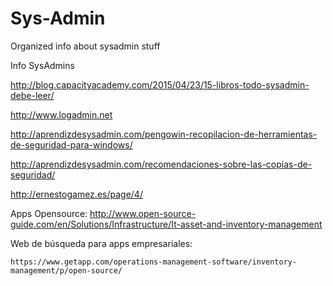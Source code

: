 # Sys-Admin
Organized info about sysadmin stuff

Info SysAdmins

http://blog.capacityacademy.com/2015/04/23/15-libros-todo-sysadmin-debe-leer/

http://www.logadmin.net

http://aprendizdesysadmin.com/pengowin-recopilacion-de-herramientas-de-seguridad-para-windows/

http://aprendizdesysadmin.com/recomendaciones-sobre-las-copias-de-seguridad/

http://ernestogamez.es/page/4/

Apps Opensource:
	http://www.open-source-guide.com/en/Solutions/Infrastructure/It-asset-and-inventory-management

Web de búsqueda para apps empresariales:
	
	https://www.getapp.com/operations-management-software/inventory-management/p/open-source/
